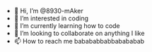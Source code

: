 - 👋 Hi, I’m @8930-mAker
- 👀 I’m interested in coding
- 🌱 I’m currently learning how to code
- 💞️ I’m looking to collaborate on anything I like
- 📫 How to reach me babababbabbabababab

<!---
8930-mAker/8930-mAker is a ✨ special ✨ repository because its `README.md` (this file) appears on your GitHub profile.
You can click the Preview link to take a look at your changes.
--->
